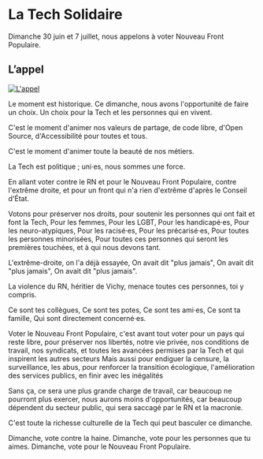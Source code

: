 # La Tech Solidaire

Dimanche 30 juin et 7 juillet, nous appelons à voter Nouveau Front Populaire.

## L’appel

[![L'appel](https://img.youtube.com/vi/kQ4NCCOXH_k/maxresdefault.jpg)](https://www.youtube.com/watch?v=kQ4NCCOXH_k&ab_channel=LaTechSolidaire)

Le moment est historique.
Ce dimanche, nous avons l'opportunité de faire un choix.
Un choix pour la Tech et les personnes qui en vivent.

C'est le moment d'animer nos valeurs de partage,
de code libre, d'Open Source, d'Accessibilité pour toutes et tous.

C'est le moment d'animer toute la beauté de nos métiers.

La Tech est politique ; uni·es, nous sommes une force.

En allant voter contre le RN et pour le Nouveau Front Populaire,
contre l'extrême droite, et pour un front qui n'a rien d'extrême d'après le Conseil d'État.

Votons pour préserver nos droits,
pour soutenir les personnes qui ont fait et font la Tech,
Pour les femmes,
Pour les LGBT,
Pour les handicapé·es,
Pour les neuro-atypiques,
Pour les racisé·es,
Pour les précarisé·es,
Pour toutes les personnes minorisées,
Pour toutes ces personnes qui seront les premières touchées, et à qui nous devons tant.

L'extrême-droite, on l'a déjà essayée,
On avait dit "plus jamais",
On avait dit "plus jamais",
On avait dit "plus jamais".

La violence du RN, héritier de Vichy,
menace toutes ces personnes, toi y compris.

Ce sont tes collègues,
Ce sont tes potes,
Ce sont tes ami·es,
Ce sont ta famille,
Qui sont directement concerné·es.

Voter le Nouveau Front Populaire, c'est avant tout voter pour un pays qui reste libre,
pour préserver nos libertés, notre vie privée, nos conditions de travail, nos syndicats,
et toutes les avancées permises par la Tech et qui inspirent les autres secteurs
Mais aussi pour endiguer la censure, la surveillance, les abus,
pour renforcer la transition écologique, l'amélioration des services publics, en finir avec les inégalités

Sans ça, ce sera une plus grande charge de travail,
car beaucoup ne pourront plus exercer,
nous aurons moins d'opportunités,
car beaucoup dépendent du secteur public,
qui sera saccagé par le RN et la macronie.

C'est toute la richesse culturelle de la Tech qui peut basculer ce dimanche.

Dimanche, vote contre la haine.
Dimanche, vote pour les personnes que tu aimes.
Dimanche, vote pour le Nouveau Front Populaire.
